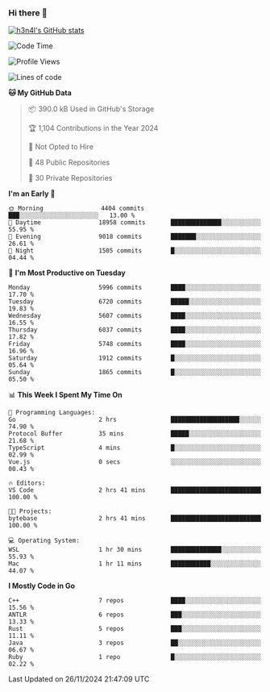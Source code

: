 ### Hi there 👋

[![h3n4l's GitHub stats](https://github-readme-stats.vercel.app/api?username=h3n4l&count_private=true&show_icons=true&theme=radical)](https://github.com/h3n4l/github-readme-stats)

<!--START_SECTION:waka-->
![Code Time](http://img.shields.io/badge/Code%20Time-2%2C014%20hrs%2036%20mins-blue)

![Profile Views](http://img.shields.io/badge/Profile%20Views-1-blue)

![Lines of code](https://img.shields.io/badge/From%20Hello%20World%20I%27ve%20Written-12.9%20million%20lines%20of%20code-blue)

**🐱 My GitHub Data** 

> 📦 390.0 kB Used in GitHub's Storage 
 > 
> 🏆 1,104 Contributions in the Year 2024
 > 
> 🚫 Not Opted to Hire
 > 
> 📜 48 Public Repositories 
 > 
> 🔑 30 Private Repositories 
 > 
**I'm an Early 🐤** 

```text
🌞 Morning                4404 commits        ███░░░░░░░░░░░░░░░░░░░░░░   13.00 % 
🌆 Daytime                18958 commits       ██████████████░░░░░░░░░░░   55.95 % 
🌃 Evening                9018 commits        ███████░░░░░░░░░░░░░░░░░░   26.61 % 
🌙 Night                  1505 commits        █░░░░░░░░░░░░░░░░░░░░░░░░   04.44 % 
```
📅 **I'm Most Productive on Tuesday** 

```text
Monday                   5996 commits        ████░░░░░░░░░░░░░░░░░░░░░   17.70 % 
Tuesday                  6720 commits        █████░░░░░░░░░░░░░░░░░░░░   19.83 % 
Wednesday                5607 commits        ████░░░░░░░░░░░░░░░░░░░░░   16.55 % 
Thursday                 6037 commits        ████░░░░░░░░░░░░░░░░░░░░░   17.82 % 
Friday                   5748 commits        ████░░░░░░░░░░░░░░░░░░░░░   16.96 % 
Saturday                 1912 commits        █░░░░░░░░░░░░░░░░░░░░░░░░   05.64 % 
Sunday                   1865 commits        █░░░░░░░░░░░░░░░░░░░░░░░░   05.50 % 
```


📊 **This Week I Spent My Time On** 

```text
💬 Programming Languages: 
Go                       2 hrs               ███████████████████░░░░░░   74.90 % 
Protocol Buffer          35 mins             █████░░░░░░░░░░░░░░░░░░░░   21.68 % 
TypeScript               4 mins              █░░░░░░░░░░░░░░░░░░░░░░░░   02.99 % 
Vue.js                   0 secs              ░░░░░░░░░░░░░░░░░░░░░░░░░   00.43 % 

🔥 Editors: 
VS Code                  2 hrs 41 mins       █████████████████████████   100.00 % 

🐱‍💻 Projects: 
bytebase                 2 hrs 41 mins       █████████████████████████   100.00 % 

💻 Operating System: 
WSL                      1 hr 30 mins        ██████████████░░░░░░░░░░░   55.93 % 
Mac                      1 hr 11 mins        ███████████░░░░░░░░░░░░░░   44.07 % 
```

**I Mostly Code in Go** 

```text
C++                      7 repos             ████░░░░░░░░░░░░░░░░░░░░░   15.56 % 
ANTLR                    6 repos             ███░░░░░░░░░░░░░░░░░░░░░░   13.33 % 
Rust                     5 repos             ███░░░░░░░░░░░░░░░░░░░░░░   11.11 % 
Java                     3 repos             ██░░░░░░░░░░░░░░░░░░░░░░░   06.67 % 
Ruby                     1 repo              █░░░░░░░░░░░░░░░░░░░░░░░░   02.22 % 
```




 Last Updated on 26/11/2024 21:47:09 UTC
<!--END_SECTION:waka-->

